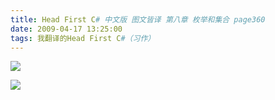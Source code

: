 ```yaml
---
title: Head First C# 中文版 图文皆译 第八章 枚举和集合 page360
date: 2009-04-17 13:25:00
tags: 我翻译的Head First C#（习作）
---
```

![](https://p-blog.csdn.net/images/p_blog_csdn_net/cuipengfei1/EntryImages/20090417/2009-04-17_13-12-23.jpg)

![](https://p-blog.csdn.net/images/p_blog_csdn_net/cuipengfei1/EntryImages/20090417/2009-04-17_13-20-20.jpg)



